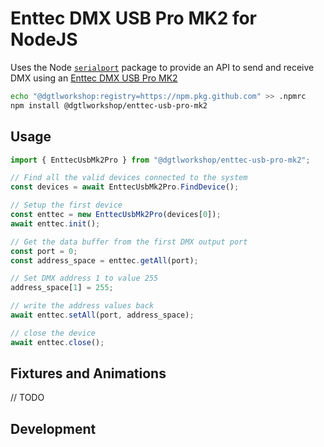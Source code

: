 # Enttec DMX USB Pro MK2 for NodeJS

Uses the Node [`serialport`](https://serialport.io/) package to provide an API to send and receive DMX using an [Enttec DMX USB Pro MK2](https://www.enttec.com/product/uncategorized/dmx-usb-pro-interface/)

```bash
echo "@dgtlworkshop:registry=https://npm.pkg.github.com" >> .npmrc
npm install @dgtlworkshop/enttec-usb-pro-mk2
```

## Usage

```js
import { EnttecUsbMk2Pro } from "@dgtlworkshop/enttec-usb-pro-mk2";

// Find all the valid devices connected to the system
const devices = await EnttecUsbMk2Pro.FindDevice();

// Setup the first device
const enttec = new EnttecUsbMk2Pro(devices[0]);
await enttec.init();

// Get the data buffer from the first DMX output port
const port = 0;
const address_space = enttec.getAll(port);

// Set DMX address 1 to value 255
address_space[1] = 255;

// write the address values back
await enttec.setAll(port, address_space);

// close the device
await enttec.close();
```

## Fixtures and Animations
// TODO

## Development

